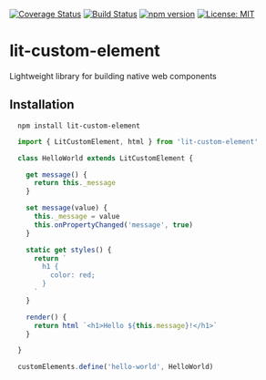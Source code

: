 [![Coverage Status](https://coveralls.io/repos/github/aelbore/lit-custom-element/badge.svg?branch=master&service=github)](https://coveralls.io/github/aelbore/lit-custom-element?branch=master)
[![Build Status](https://travis-ci.com/aelbore/lit-custom-element.svg?branch=master)](https://travis-ci.com/aelbore/lit-custom-element)
[![npm version](https://badge.fury.io/js/lit-custom-element.svg)](https://www.npmjs.com/package/lit-custom-element)
[![License: MIT](https://img.shields.io/badge/license-MIT-blue.svg)](https://opensource.org/licenses/MIT)

# lit-custom-element
Lightweight library for building native web components

Installation
------------

  ```
    npm install lit-custom-element
  ```

```javascript
  import { LitCustomElement, html } from 'lit-custom-element'

  class HelloWorld extends LitCustomElement {

    get message() {
      return this._message
    }

    set message(value) {
      this._message = value
      this.onPropertyChanged('message', true)
    }

    static get styles() {
      return `
        h1 { 
          color: red;
        }
      `
    }

    render() {
      return html `<h1>Hello ${this.message}!</h1>`
    }

  }

  customElements.define('hello-world', HelloWorld)
```
